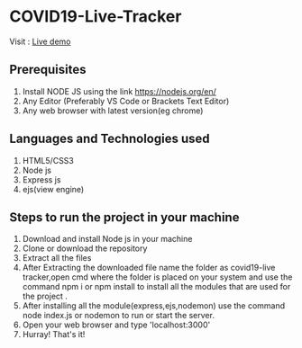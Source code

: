 # COVID19-Live-Tracker
Visit : [Live demo](https://ganapathydacovid19-livetracker.herokuapp.com/)
## Prerequisites
1. Install NODE JS using the link https://nodejs.org/en/ 
2. Any Editor (Preferably VS Code or Brackets Text Editor)
3. Any web browser with latest version(eg chrome)

## Languages and Technologies used
1. HTML5/CSS3
2. Node js
3. Express js
4. ejs(view engine)

## Steps to run the project in your machine
1. Download and install Node js in your machine
2. Clone or download the repository
3. Extract all the files
4. After Extracting the downloaded file name the folder as covid19-live tracker,open cmd where the folder is placed on your system and use the command npm i or npm install to install all the modules that are used for the project .
5. After installing all the module(express,ejs,nodemon) use the command node index.js or nodemon to run or start the server.
6. Open your web browser and type 'localhost:3000'
7. Hurray! That's it!
 
